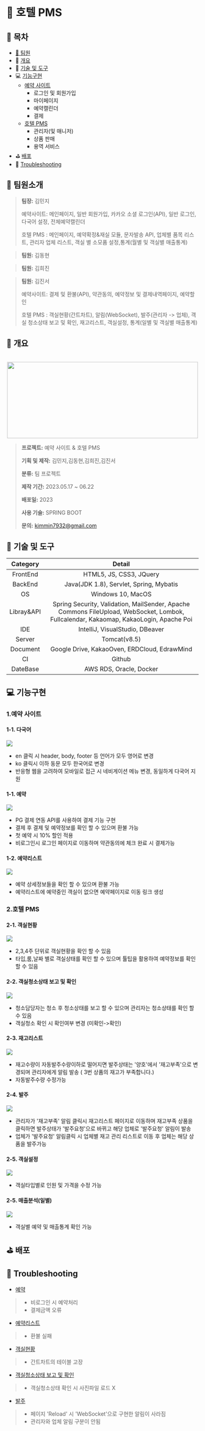 # :bell: 호텔 PMS 
## :blue_book: 목차

- [:woman: 팀원](#:woman:-팀원소개)
- :page_facing_up: [개요](#개요)
- :hammer: [기술 및 도구](#:hammer:-기술-및-도구)
- :computer: [기능구현](#기능구현)
  - [예약 사이트](#1.예약-사이트)
    - 로그인 및 회원가입
    - 마이페이지
    - 예약캘린더
    - 결제 
  - [호텔 PMS](#2.호텔-PMS)
    - 관리자(및 매니저)
    - 상품 판매
    - 용역 서비스
- :golf: [배포](#배포)
- :rotating_light: [Troubleshooting](#troubleshooting)



## :woman: 팀원소개
> **팀장:** 김민지
> 
> 예약사이트: 메인페이지, 일반 회원가입, 카카오 소셜 로그인(API), 일반 로그인, 다국어 설정, 전체예약캘린더
> 
> 호텔 PMS  : 메인페이지, 예약확정&재실 모듈, 문자발송 API, 업체별 품목 리스트, 관리자 업체 리스트, 객실 별 소모품 설정,통계(월별 및 객실별 매출통계)
>

> **팀원:** 김동현
>
> 

> **팀원:** 김희진
>
> 

> **팀원:** 김진서
> 
> 예약사이트: 결제 및 환불(API), 약관동의, 예약정보 및 결제내역페이지, 예약할인
> 
> 호텔 PMS  : 객실현황(간트차트), 알림(WebSocket), 발주(관리자 -> 업체), 객실 청소상태 보고 및 확인, 재고리스트, 객실설정, 통계(일별              및 객실별 매출통계)
>


## :page_facing_up: 개요
<p align="center">
  <br>
  <img src="src/main/resources/static/images/login/logo.svg" width="500" height="200">
  <br>
</p>

> **프로젝트:** 예약 사이트 & 호텔 PMS
>
> **기획 및 제작:** 김민지,김동현,김희진,김진서
>
> **분류:** 팀 프로젝트
>
> **제작 기간:** 2023.05.17 ~ 06.22
>
> **배포일:** 2023
>
> **사용 기술:** SPRING BOOT
>
> **문의:** kimmin7932@gmail.com

## :hammer: 기술 및 도구

|Category|Detail|
|:--:|:--:|
|FrontEnd|HTML5, JS, CSS3, JQuery|
|BackEnd|Java(JDK 1.8), Servlet, Spring, Mybatis|
|OS|Windows 10, MacOS|
|Libray&API|Spring Security, Validation, MailSender, Apache Commons FileUpload, WebSocket, Lombok, Fullcalendar, Kakaomap, KakaoLogin, Apache Poi
|IDE|IntelliJ, VisualStudio, DBeaver|
|Server|Tomcat(v8.5)|
|Document|Google Drive, KakaoOven, ERDCloud, EdrawMind|
|CI|Github|
|DateBase|AWS RDS, Oracle, Docker|
## :computer: 기능구현
### 1.예약 사이트

  #### 1-1. 다국어
   <img src="src/main/resources/static/images/gif/다국어.gif">

  - en 클릭 시 header, body, footer 등 언어가 모두 영어로 변경
  - ko 클릭시 이하 동문 모두 한국어로 변경 
  - 반응형 웹을 고려하여 모바일로 접근 시 네비게이션 메뉴 변경, 동일하게 다국어 지원

  #### 1-1. 예약
   <img src="src/main/resources/static/images/gif/Jun-30-2023%2021-29-43.gif">

  - PG 결제 연동 API를 사용하여 결제 기능 구현
  - 결제 후 결제 및 예약정보를 확인 할 수 있으며 환불 가능
  - 첫 예약 시 10% 할인 적용
  - 비로그인시 로그인 페이지로 이동하며  약관동의에 체크 완료 시 결제가능
   
  #### 1-2. 예약리스트
   <img src="src/main/resources/static/images/gif/Jul-01-2023 00-30-53.gif">

  - 예약 상세정보들을 확인 할 수 있으며 환불 가능
  - 예약리스트에 예약중인 객실이 없으면 예약페이지로 이동 링크 생성
  
### 2.호텔 PMS 

  #### 2-1. 객실현황
   <img src="src/main/resources/static/images/gif/Jul-01-2023 17-03-57.gif">
  
  - 2,3,4주 단위로 객실현황을 확인 할 수 있음
  - 타입,룸,날짜 별로 객실상태를 확인 할 수 있으며 튤팁을 활용하여 예약정보를 확인 할 수 있음
    
  #### 2-2. 객실청소상태 보고 및 확인
  <img src="src/main/resources/static/images/gif/Jul-01-2023 17-23-18.gif">

  - 청소담당자는 청소 후 청소상태를 보고 할 수 있으며 관리자는 청소상태를 확인 할 수 있음
  - 객실청소 확인 시 확인여부 변경 (미확인->확인)
    
  #### 2-3. 재고리스트
  <img src="src/main/resources/static/images/gif/Jul-01-2023 19-59-28.gif">

  - 재고수량이 자동발주수량이하로 떨어지면 발주상태는 '양호'에서 '재고부족'으로 변경되며
    관리자에게 알림 발송 ( 3번 상품의 재고가 부족합니다.)
  - 자동발주수량 수정가능
    
  #### 2-4. 발주
 <img src="src/main/resources/static/images/gif/Jul-01-2023 20-05-32.gif">

  - 관리자가 '재고부족' 알림 클릭시 재고리스트 페이지로 이동하며 재고부족 상품을 클릭하면 발주상태가 
    '발주요청'으로 바뀌고 해당 업체로 '발주요청' 알림이 발송 
  - 업체가 '발주요청' 알림클릭 시 업체별 재고 관리 리스트로 이동 후 업체는 해당 상품을 발주가능
  
  #### 2-5. 객실설정
 <img src="src/main/resources/static/images/gif/Jul-01-2023 15-49-57.gif">

  - 객실타입별로 인원 및 가격을 수정 가능

 #### 2-5. 매출분석(일별)
 <img src="src/main/resources/static/images/gif/Jul-02-2023 23-04-50.gif">

  - 객실별 예약 및 매출통계 확인 가능
 


## :golf: 배포
## :rotating_light: Troubleshooting

- [예약](TroubleShooting/reservation.md)
>- 비로그인 시 예약처리
>- 결제금액 오류
- [예약리스트](TroubleShooting/reservationList.md)
>- 환불 실패
- [객실현황](TroubleShooting/roomStatus.md)
>- 간트차트의 테이블 고장
- [객실청소상태 보고 및 확인](TroubleShooting/roomCleaningStatus.md)
>- 객실청소상태 확인 시 사진파일 로드 X
- [발주](TroubleShooting/order.md)
>- 페이지 'Reload' 시 'WebSocket'으로 구현한 알림이 사라짐
>- 관리자와 업체 알림 구분이 안됨
